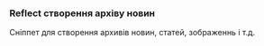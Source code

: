 
<meta http-equiv="Content-Type" content="text/html; charset=utf-8">
<h3>Reflect створення архіву новин </h3>
Сніппет для створення архивів новин, статей, зображеннь і т.д.
